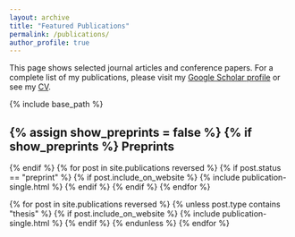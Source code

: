 ```yaml
---
layout: archive
title: "Featured Publications"
permalink: /publications/
author_profile: true
---
```


This page shows selected journal articles and conference papers.
For a complete list of my publications, please visit my [Google Scholar profile](https://scholar.google.com/citations?user=r-v0cusAAAAJ&hl=en&oi=ao) or see my [CV](/files/YulunTian_CV.pdf).

{% include base_path %}

{% assign show_preprints = false %}
{% if show_preprints %}
Preprints
------
{% endif %}
{% for post in site.publications reversed %}
  {% if post.status == "preprint" %}
    {% if post.include_on_website %}
      {% include publication-single.html %}
    {% endif %}
  {% endif %}
{% endfor %}

{% for post in site.publications reversed %}
  {% unless post.type contains "thesis" %}
    {% if post.include_on_website %}
      {% include publication-single.html %}
    {% endif %}
  {% endunless %}
{% endfor %}

<!-- Theses
======
{% for post in site.publications reversed %}
  {% if post.type contains "thesis" %}
    {% if post.include_on_website %}
      {% include publication-single.html %}
    {% endif %}
  {% endif %}
{% endfor %} -->
